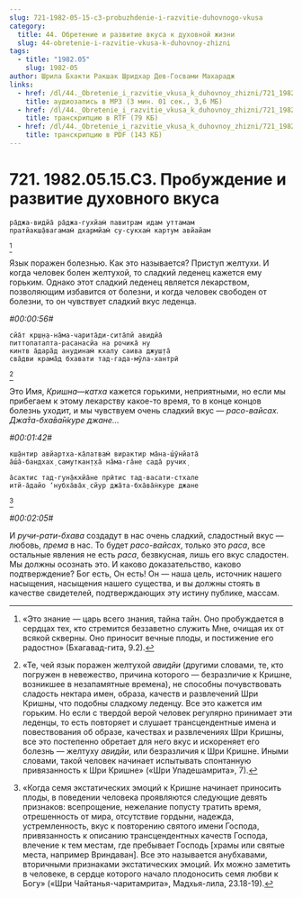 ```yaml
---
slug: 721-1982-05-15-c3-probuzhdenie-i-razvitie-duhovnogo-vkusa
category:
  title: 44. Обретение и развитие вкуса к духовной жизни
  slug: 44-obretenie-i-razvitie-vkusa-k-duhovnoy-zhizni
tags:
  - title: "1982.05"
    slug: 1982-05
author: Шрила Бхакти Ракшак Шридхар Дев-Госвами Махарадж
links:
  - href: /dl/44._Obretenie_i_razvitie_vkusa_k_duhovnoy_zhizni/721_1982.05.15.C3_SridharMj_Probuzhdenie_i_razvitie_duhovnogo_vkusa.mp3
    title: аудиозапись в MP3 (3 мин. 01 сек., 3,6 МБ)
  - href: /dl/44._Obretenie_i_razvitie_vkusa_k_duhovnoy_zhizni/721_1982.05.15.C3_SridharMj_Probuzhdenie_i_razvitie_duhovnogo_vkusa.rtf
    title: транскрипцию в RTF (79 КБ)
  - href: /dl/44._Obretenie_i_razvitie_vkusa_k_duhovnoy_zhizni/721_1982.05.15.C3_SridharMj_Probuzhdenie_i_razvitie_duhovnogo_vkusa.pdf
    title: транскрипцию в PDF (143 КБ)
---
```


# 721. 1982.05.15.C3. Пробуждение и развитие духовного вкуса

    ра̄джа-видйа̄ ра̄джа-гухйам̇ павитрам идам уттамам
    пратйакш̣а̄вагамам̇ дхармйам̇ су-сукхам̇ картум авйайам
[^_ftn1]

Язык поражен болезнью. Как это называется? Приступ желтухи. И когда человек болен желтухой, то сладкий леденец кажется ему горьким. Однако этот сладкий леденец является лекарством, позволяющим избавится от болезни, и когда человек свободен от болезни, то он чувствует сладкий вкус леденца.

*#00:00:56#*

    сйа̄т кр̣ш̣н̣а-на̄ма-чарита̄ди-сита̄пй авидйа̄
    питтопатапта-расанасйа на рочика̄ ну
    кинтв а̄дара̄д анудинам̇ кхалу саива джуш̣та̄
    сва̄дви крама̄д бхавати тад-гада-мӯла-хантрӣ
[^_ftn2]

Это Имя, *Кришна*—*катха* кажется горькими, неприятными, но если мы прибегаем к этому лекарству какое-то время, то в конце концов болезнь уходит, и мы чувствуем очень сладкий вкус — *расо-вайсах. Джа̄та-бха̄ва̄н̇куре джане…*

*#00:01:42#*

    кш̣а̄нтир авйартха-ка̄латвам̇ вирактир ма̄на-ш́ӯнйата̄
    а̄ш́а̄-бандхах̣ самуткан̣т̣ха̄ на̄ма-га̄не сада̄ ручих̣

    а̄сактис тад-гун̣а̄кхйа̄не прӣтис тад-васати-стхале
    итй-а̄дайо ‘нубха̄ва̄х̣ сйур джа̄та-бха̄ва̄н̇куре джане
[^_ftn3]

*#00:02:05#*

И *ручи-рати-бхава* создадут в нас очень сладкий, сладостный вкус — любовь, *према* в нас. То будет *расо-вайсах*, только это *раса*, все остальные явления не есть *раса*, безвкусная, лишь его вкус сладостен. Мы должны осознать это. И каково доказательство, каково подтверждение? Бог есть, Он есть! Он — наша цель, источник нашего насыщения, насыщения нашего существа, и вы должны стоять в качестве свидетелей, подтверждающих эту истину публике, массам.



[^_ftn1]: «Это знание — царь всего знания, тайна тайн. Оно пробуждается в сердцах тех, кто стремится беззаветно служить Мне, очищая их от всякой скверны. Оно приносит вечные плоды, и постижение его радостно» (Бхагавад-гита, 9.2).

[^_ftn2]: «Те, чей язык поражен желтухой *авидйи* (другими словами, те, кто погружен в невежество, причина которого — безразличие к Кришне, возникшее в незапамятные времена), не способны почувствовать сладость нектара имен, образа, качеств и развлечений Шри Кришны, что подобны сладкому леденцу. Все это кажется им горьким. Но если с твердой верой человек регулярно принимает эти леденцы, то есть повторяет и слушает трансцендентные имена и повествования об образе, качествах и развлечениях Шри Кришны, все это постепенно обретает для него вкус и искореняет его болезнь — желтуху *авидйи*, или безразличия к Шри Кришне. Иными словами, такой человек начинает испытывать спонтанную привязанность к Шри Кришне» («Шри Упадешамрита», 7).

[^_ftn3]: «Когда семя экстатических эмоций к Кришне начинает приносить плоды, в поведении человека проявляются следующие девять признаков: всепрощение, нежелание попусту тратить время, отрешенность от мира, отсутствие гордыни, надежда, устремленность, вкус к повторению святого имени Господа, привязанность к описанию трансцендентных качеств Господа, влечение к тем местам, где пребывает Господь [храмы или святые места, например Вриндаван]. Все это называется анубхавами, вторичными признаками экстатических эмоций. Их можно заметить в человеке, в сердце которого начало плодоносить семя любви к Богу» («Шри Чайтанья-чаритамрита», Мадхья-лила, 23.18-19).


